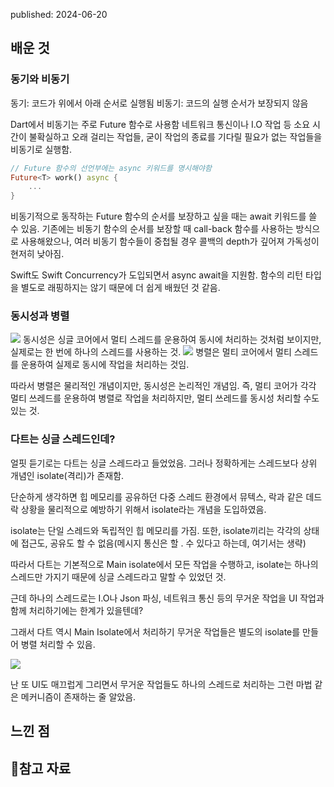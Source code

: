 published: 2024-06-20

## 배운 것
### 동기와 비동기
동기: 코드가 위에서 아래 순서로 실행됨
비동기: 코드의 실행 순서가 보장되지 않음

Dart에서 비동기는 주로 Future 함수로 사용함
네트워크 통신이나 I.O 작업 등 소요 시간이 불확실하고 오래 걸리는 작업들,
굳이 작업의 종료를 기다릴 필요가 없는 작업들을 비동기로 실행함.

```dart
// Future 함수의 선언부에는 async 키워드를 명시해야함
Future<T> work() async {
	...
}
```

비동기적으로 동작하는 Future 함수의 순서를 보장하고 싶을 때는 await 키워드를 쓸 수 있음.
기존에는 비동기 함수의 순서를 보장할 때 call-back 함수를 사용하는 방식으로 사용해왔으나, 여러 비동기 함수들이 중첩될 경우 콜백의 depth가 깊어져 가독성이 현저히 낮아짐.

Swift도 Swift Concurrency가 도입되면서 async await을 지원함.
함수의 리턴 타입을 별도로 래핑하지는 않기 때문에 더 쉽게 배웠던 것 같음.
### 동시성과 병렬
![](https://i.imgur.com/gsqDIVz.png)
동시성은 싱글 코어에서 멀티 스레드를 운용하여 동시에 처리하는 것처럼 보이지만, 실제로는 한 번에 하나의 스레드를 사용하는 것.
![](https://i.imgur.com/NBWa3J5.png)
병렬은 멀티 코어에서 멀티 스레드를 운용하여 실제로 동시에 작업을 처리하는 것임.

따라서 병렬은 물리적인 개념이지만, 동시성은 논리적인 개념임.
즉, 멀티 코어가 각각 멀티 쓰레드를 운용하여 병렬로 작업을 처리하지만, 멀티 쓰레드를 동시성 처리할 수도 있는 것.

### 다트는 싱글 스레드인데?
얼핏 듣기로는 다트는 싱글 스레드라고 들었었음. 그러나 정확하게는 스레드보다 상위 개념인 isolate(격리)가 존재함.

단순하게 생각하면 힙 메모리를 공유하던 다중 스레드 환경에서
뮤텍스, 락과 같은 데드락 상황을 물리적으로 예방하기 위해서 isolate라는 개념을 도입하였음.

isolate는 단일 스레드와 독립적인 힙 메모리를 가짐.
또한, isolate끼리는 각각의 상태에 접근도, 공유도 할 수 없음(메시지 통신은 할 . 수 있다고 하는데, 여기서는 생략)

따라서 다트는 기본적으로 Main isolate에서 모든 작업을 수행하고, isolate는 하나의 스레드만 가지기 때문에 싱글 스레드라고 말할 수 있었던 것.

근데 하나의 스레드로는 I.O나 Json 파싱, 네트워크 통신 등의 무거운 작업을 UI 작업과 함께 처리하기에는 한계가 있을텐데?

그래서 다트 역시 Main Isolate에서 처리하기 무거운 작업들은 별도의 isolate를 만들어 병렬 처리할 수 있음.


![](https://i.imgur.com/zWKVTX3.png)

난 또 UI도 매끄럽게 그리면서 무거운 작업들도 하나의 스레드로 처리하는 그런 마법 같은 메커니즘이 존재하는 줄 알았음.

## 느낀 점 

## 참고 자료